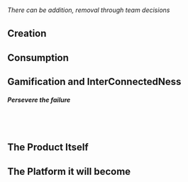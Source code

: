 ###### There can be addition, removal through team decisions

## Creation

## Consumption

## Gamification and InterConnectedNess
##### Persevere the failure

<br>
<br>

## The Product Itself

## The Platform it will become
